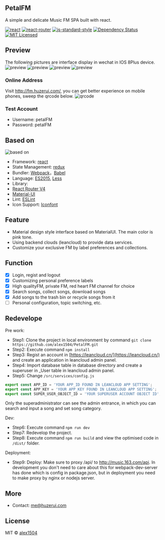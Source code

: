 ## PetalFM
A simple and delicate Music FM SPA built with react.

[![react](https://img.shields.io/badge/react-v16.2.0-blue.svg?longCache=true)](https://facebook.github.io/react/)
[![react-router](https://img.shields.io/badge/react--router-v4.2.2-blue.svg?longCache=true)](https://reacttraining.com/react-router/)
[![js-standard-style](https://img.shields.io/badge/code%20style-standard-brightgreen.svg?style=flat)](http://standardjs.com/)
[![Dependency Status](https://david-dm.org/alex1504/PetalFM/status.svg)](https://david-dm.org/alex1504/PetalFM)
[![MIT Licensed](https://img.shields.io/badge/License-MIT-blue.svg?style=flat)](https://opensource.org/licenses/MIT)

## Preview
The following pictures are interface display in wechat in IOS 8Plus device.
![preview](https://github.com/alex1504/PetalFM/raw/master/media/preview_1.jpg)
![preview](https://github.com/alex1504/PetalFM/raw/master/media/preview_2.jpg)
![preview](https://github.com/alex1504/PetalFM/raw/master/media/preview_3.jpg)
![preview](https://github.com/alex1504/PetalFM/raw/master/media/preview_4.jpg)

### Online Address
Visit http://fm.huzerui.com/, you can get better experience on mobile phones, sweep the qrcode below.
![qrcode](https://github.com/alex1504/PetalFM/raw/master/media/qrcode.png)

### Test Account
- Username: petalFM
- Password: petalFM

## Based on
![based on](https://github.com/alex1504/PetalFM/raw/master/media/main-based-on.png)

-  Framework: [react](https://facebook.github.io/react/)
-  State Management: [redux](https://redux.js.org/)
-  Bundler: [Webpack](http://webpack.github.io/docs/)，[Babel](https://babeljs.io)
-  Language: [ES2015](https://babeljs.io/docs/learn-es2015/), [Less](http://lesscss.org/)
-  Library:
  - [React Router V4](https://reacttraining.com/react-router/)
  - [Material-UI](https://material-ui-next.com/)
- Lint: [ESLint](http://eslint.org/)
- Icon Support: [Iconfont](http://www.iconfont.cn)

## Feature
* Material design style interface based on MaterialUI. The main color is pink tone.
* Using backend clouds (leancloud) to provide data services.
* Customize your exclusive FM by label preferences and collections.

## Function

- [x] Login, regist and logout
- [x] Customizing personal preference labels
- [x] High qualityFM, private FM, red heart FM channel for choice
- [x] Search songs, collect songs, download songs
- [x] Add songs to the trash bin or recycle songs from it
- [ ] Personal configuration, topic switching, etc.

## Redevelope
Pre work:
- Step1: Clone the project in local environment by command `git clone https://github.com/alex1504/PetalFM.git`
- Step2: Execute command `npm install`
- Step3: Regist an account in [https://leancloud.cn/](https://leancloud.cn/) and create an application in leancloud admin panel.
- Step4: Import database table in database directory and create a superuser in _User table in leancloud admin panel.
- Step5: Change `/src/services/config.js`

```javascript
export const APP_ID = 'YOUR APP_ID FOUND IN LEANCLOUD APP SETTING';
export const APP_KEY = 'YOUR APP_KEY FOUND IN LEANCLOUD APP SETTING';
export const SUPER_USER_OBJECT_ID = 'YOUR SUPERUSER ACCOUNT OBJECT ID';
```
Only the superadministrator can see the admin entrance, in which you can search and input a song and set song category.

Dev:
- Step6: Execute command `npm run dev`
- Step7: Redevelop the project.
- Step8: Execute command `npm run build` and view the optimised code in `/dist/` folder.

Deployment:
- Step9: Deploy: Make sure to proxy /api/ to http://music.163.com/api. In development you don't need to care about this for webpack-dev-server
has done which is config in package.json, but in deployment you need to make proxy by nginx or nodejs server.

## More
- Contact: <a href="mailto:me@huzerui.com">me@huzerui.com</a>

## License
MIT © [alex1504](https://github.com/alex1504)
